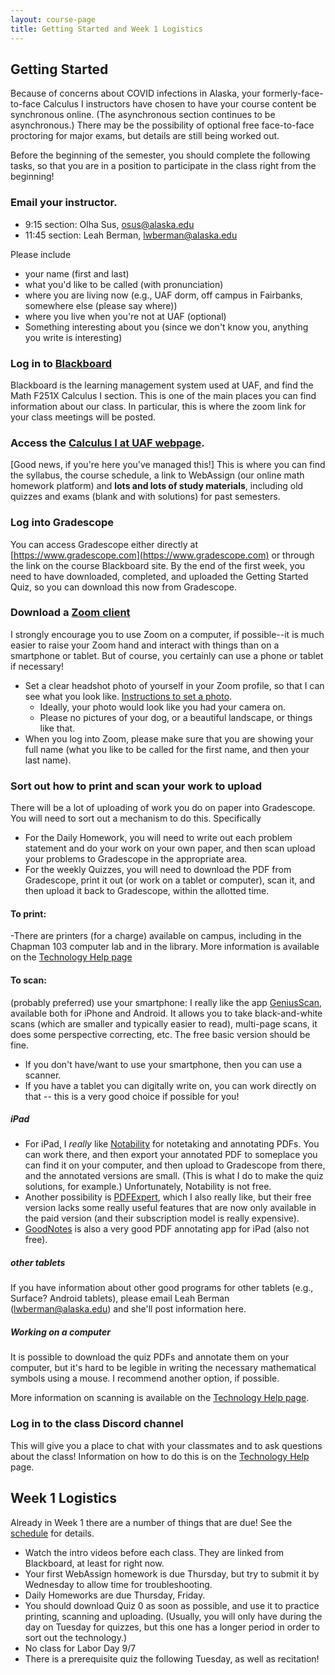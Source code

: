 ```yaml
---
layout: course-page
title: Getting Started and Week 1 Logistics
---
```


<!-- 
* [Week 1 Logistics](#week-1-logistics)
 -->

## Getting Started

Because of concerns about COVID infections in Alaska, your formerly-face-to-face Calculus I instructors have chosen to have your course content be synchronous online. (The asynchronous section continues to be asynchronous.) There may be the possibility of optional free face-to-face proctoring for major exams, but details are still being worked out.

Before the beginning of the semester, you should complete the following tasks, so that you are in a position to participate in the class right from the beginning!

###  Email your instructor.

- 9:15 section: Olha Sus, osus@alaska.edu
- 11:45 section: Leah Berman, lwberman@alaska.edu


Please include 

- your name (first and last)
- what you'd like to be called (with pronunciation)
- where you are living now (e.g., UAF dorm, off campus in Fairbanks, somewhere else (please say where))
- where you live when you're not at UAF (optional)
- Something interesting about you (since we don't know you, anything you write is interesting)


### Log in to [Blackboard](https://classes.alaska.edu)

Blackboard is the learning management system used at UAF, and find the Math F251X Calculus I section. This is one of the main places you can find information about our class. In particular, this is where the zoom link for your class meetings will be posted.

### Access the [Calculus I at UAF webpage](https://uaf-math251.github.io). 

\[Good news, if you're here you've managed this!\] This is where you can find the syllabus, the course schedule, a link to WebAssign (our online math homework platform) and  **lots and lots of study materials**, including old quizzes and exams (blank and with solutions) for  past semesters. 

### Log into Gradescope

You can access Gradescope either directly at [https://www.gradescope.com](https://www.gradescope.com) or through the link on the course Blackboard site. By the end of the first week, you need to have downloaded, completed, and uploaded the Getting Started Quiz, so you can download this now from Gradescope.

### Download a [Zoom client](https://zoom.us)

I strongly encourage you to use Zoom on a computer, if possible--it is much easier to raise your Zoom hand and interact with things than on a smartphone or tablet. But of course, you certainly can use a phone or tablet if necessary!

- Set a clear headshot photo of yourself in your Zoom profile, so that I can see what you look like. [Instructions to set a photo](https://support.zoom.us/hc/en-us/articles/201363203-Customizing-your-profile).
	- Ideally, your photo would look like you had your camera on.
	- Please no pictures of your dog, or a beautiful landscape, or things like that.
- When you log into Zoom, please make sure that you are showing your full name (what you like to be called for the first name, and then your last name).

### Sort out how to print and scan your work to upload 

There will be a lot of uploading of work you do on paper into Gradescope. You will need to sort out a mechanism to do this. Specifically

- For the Daily Homework, you will need to write out each problem statement and do your work on your own paper, and then scan upload your problems to Gradescope in the appropriate area.
- For the weekly Quizzes, you will need to download the PDF from Gradescope, print it out (or work on a tablet or computer), scan it, and then upload it back to Gradescope, within the allotted time.

#### To print: 
-There are printers (for a charge) available on campus, including in the Chapman 103 computer lab and in the library. More information is available on the [Technology Help page](techHelp)

#### To scan:
(probably preferred) use your smartphone: I really like the app [GeniusScan](https://thegrizzlylabs.com/genius-scan/), available both for iPhone and Android. It allows you to take black-and-white scans (which are smaller and typically easier to read), multi-page scans, it does some perspective correcting, etc. The free basic version should be fine.
- If you don't have/want to use your smartphone, then you can use a scanner. 
- If you have a tablet you can digitally write on, you can work directly on that -- this is a very good choice if possible for you! 
	
##### iPad	
- For iPad, I *really* like [Notability](https://www.gingerlabs.com) for notetaking and annotating PDFs. You can work there, and then export your annotated PDF to someplace you can find it on your computer, and then upload to Gradescope from there, and the annotated versions are small. (This is what I do to make the quiz solutions, for example.) Unfortunately, Notability is not free. 
- Another possibility is [PDFExpert](https://readdle.com), which I also really like, but their free version lacks some really useful features that are now only available in the paid version (and their subscription model is really expensive).
- [GoodNotes](https://www.goodnotes.com) is also a very good PDF annotating app for iPad (also not free).

##### other tablets
If you have information about other good programs for other tablets (e.g., Surface? Android tablets), please email Leah Berman (lwberman@alaska.edu) and she'll post information here.

##### Working on a computer
It is possible to download the quiz PDFs and annotate them on your computer, but it's hard to be legible in writing the necessary mathematical symbols using a mouse. I recommend another option, if possible.
	
More information on scanning is available on the [Technology Help page](techHelp).

### Log in to the class Discord channel
This will give you a place to chat with your classmates and to ask questions about the class! Information on how to do this is on the [Technology Help](techHelp) page.

## Week 1 Logistics

Already in Week 1 there are a number of things that are due! See the [schedule](assets/general/Fall2020/MATH251-Schedule.pdf) for details. 

- Watch the intro videos before each class. They are linked from Blackboard, at least for right now.
- Your first WebAssign homework is due Thursday, but try to submit it by Wednesday to allow time for troubleshooting.
- Daily Homeworks are due Thursday, Friday.
- You should download Quiz 0 as soon as possible, and use it to practice printing, scanning and uploading. (Usually, you will only have during the day on Tuesday for quizzes, but this one has a longer period in order to sort out the technology.)
- No class for Labor Day 9/7
- There is a prerequisite quiz the following Tuesday, as well as recitation!

